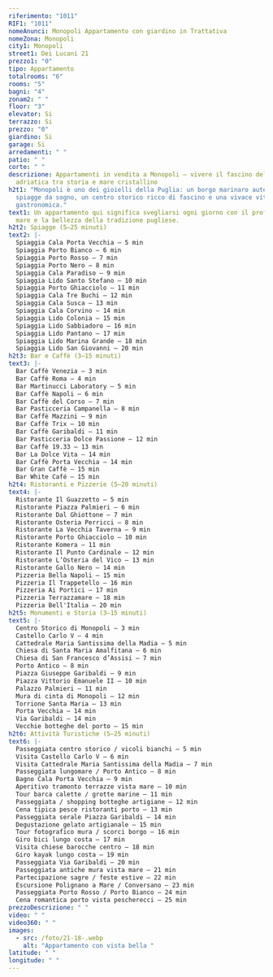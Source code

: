 ```yaml
---
riferimento: "1011"
RIF1: "1011"
nomeAnunci: Monopoli Appartamento con giardino in Trattativa
nomeZona: Monopoli
city1: Monopoli
street1: Dei Lucani 21
prezzo1: "0"
tipo: Appartamento
totalrooms: "6"
rooms: "5"
bagni: "4"
zonam2: " "
floor: "3"
elevator: Si
terrazzo: Si
prezzo: "0"
giardino: Si
garage: Si
arredamenti: " "
patio: " "
corte: " "
descrizione: Appartamenti in vendita a Monopoli – vivere il fascino della costa
  adriatica tra storia e mare cristallino
h2t1: "Monopoli è uno dei gioielli della Puglia: un borgo marinaro autentico con
  spiagge da sogno, un centro storico ricco di fascino e una vivace vita
  gastronomica."
text1: Un appartamento qui significa svegliarsi ogni giorno con il profumo del
  mare e la bellezza della tradizione pugliese.
h2t2: Spiagge (5–25 minuti)
text2: |-
  Spiaggia Cala Porta Vecchia – 5 min
  Spiaggia Porto Bianco – 6 min
  Spiaggia Porto Rosso – 7 min
  Spiaggia Porto Nero – 8 min
  Spiaggia Cala Paradiso – 9 min
  Spiaggia Lido Santo Stefano – 10 min
  Spiaggia Porto Ghiacciolo – 11 min
  Spiaggia Cala Tre Buchi – 12 min
  Spiaggia Cala Susca – 13 min
  Spiaggia Cala Corvino – 14 min
  Spiaggia Lido Colonia – 15 min
  Spiaggia Lido Sabbiadoro – 16 min
  Spiaggia Lido Pantano – 17 min
  Spiaggia Lido Marina Grande – 18 min
  Spiaggia Lido San Giovanni – 20 min
h2t3: Bar e Caffè (3–15 minuti)
text3: |-
  Bar Caffè Venezia – 3 min
  Bar Caffè Roma – 4 min
  Bar Martinucci Laboratory – 5 min
  Bar Caffè Napoli – 6 min
  Bar Caffè del Corso – 7 min
  Bar Pasticceria Campanella – 8 min
  Bar Caffè Mazzini – 9 min
  Bar Caffè Trix – 10 min
  Bar Caffè Garibaldi – 11 min
  Bar Pasticceria Dolce Passione – 12 min
  Bar Caffè 19.33 – 13 min
  Bar La Dolce Vita – 14 min
  Bar Caffè Porta Vecchia – 14 min
  Bar Gran Caffè – 15 min
  Bar White Café – 15 min
h2t4: Ristoranti e Pizzerie (5–20 minuti)
text4: |-
  Ristorante Il Guazzetto – 5 min
  Ristorante Piazza Palmieri – 6 min
  Ristorante Dal Ghiottone – 7 min
  Ristorante Osteria Perricci – 8 min
  Ristorante La Vecchia Taverna – 9 min
  Ristorante Porto Ghiacciolo – 10 min
  Ristorante Komera – 11 min
  Ristorante Il Punto Cardinale – 12 min
  Ristorante L’Osteria del Vico – 13 min
  Ristorante Gallo Nero – 14 min
  Pizzeria Bella Napoli – 15 min
  Pizzeria Il Trappetello – 16 min
  Pizzeria Ai Portici – 17 min
  Pizzeria Terrazzamare – 18 min
  Pizzeria Bell'Italia – 20 min
h2t5: Monumenti e Storia (3–15 minuti)
text5: |-
  Centro Storico di Monopoli – 3 min
  Castello Carlo V – 4 min
  Cattedrale Maria Santissima della Madia – 5 min
  Chiesa di Santa Maria Amalfitana – 6 min
  Chiesa di San Francesco d’Assisi – 7 min
  Porto Antico – 8 min
  Piazza Giuseppe Garibaldi – 9 min
  Piazza Vittorio Emanuele II – 10 min
  Palazzo Palmieri – 11 min
  Mura di cinta di Monopoli – 12 min
  Torrione Santa Maria – 13 min
  Porta Vecchia – 14 min
  Via Garibaldi – 14 min
  Vecchie botteghe del porto – 15 min
h2t6: Attività Turistiche (5–25 minuti)
text6: |-
  Passeggiata centro storico / vicoli bianchi – 5 min
  Visita Castello Carlo V – 6 min
  Visita Cattedrale Maria Santissima della Madia – 7 min
  Passeggiata lungomare / Porto Antico – 8 min
  Bagno Cala Porta Vecchia – 9 min
  Aperitivo tramonto terrazze vista mare – 10 min
  Tour barca calette / grotte marine – 11 min
  Passeggiata / shopping botteghe artigiane – 12 min
  Cena tipica pesce ristoranti porto – 13 min
  Passeggiata serale Piazza Garibaldi – 14 min
  Degustazione gelato artigianale – 15 min
  Tour fotografico mura / scorci borgo – 16 min
  Giro bici lungo costa – 17 min
  Visita chiese barocche centro – 18 min
  Giro kayak lungo costa – 19 min
  Passeggiata Via Garibaldi – 20 min
  Passeggiata antiche mura vista mare – 21 min
  Partecipazione sagre / feste estive – 22 min
  Escursione Polignano a Mare / Conversano – 23 min
  Passeggiata Porto Rosso / Porto Bianco – 24 min
  Cena romantica porto vista pescherecci – 25 min
prezzoDescrizione: " "
video: " "
video360: " "
images:
  - src: /foto/21-18-.webp
    alt: "Appartamento con vista bella "
latitude: " "
longitude: " "
---
```

